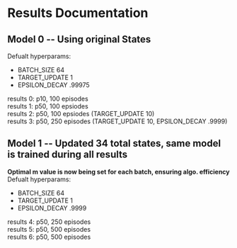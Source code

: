 # Results Documentation

## Model 0 -- Using original States 
Defualt hyperparams: 
- BATCH_SIZE 64 
- TARGET_UPDATE 1
- EPSILON_DECAY .99975 

results 0: p10, 100 episodes </br>
results 1: p50, 100 epsiodes </br>
results 2: p50, 100 epsiodes (TARGET_UPDATE 10) </br>
results 3: p50, 250 episodes (TARGET_UPDATE 10,  EPSILON_DECAY .9999) </br>

## Model 1 -- Updated 34 total states, same model is trained during all results
**Optimal m value is now being set for each batch, ensuring algo. efficiency**
Defualt hyperparams: 
- BATCH_SIZE 64 
- TARGET_UPDATE 1
- EPSILON_DECAY .9999

results 4: p50, 250 episodes </br>
results 5: p50, 500 episodes </br>
results 6: p50, 500 episodes </br>
